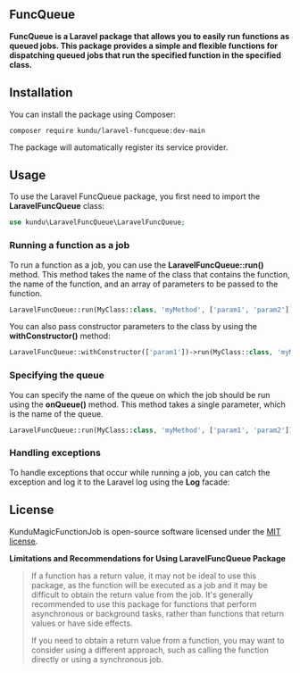 ## **FuncQueue**

**FuncQueue is a Laravel package that allows you to easily run functions as queued jobs. This package provides a simple and flexible functions for dispatching queued jobs that run the specified function in the specified class.**

## **Installation**

You can install the package using Composer:

```plaintext
composer require kundu/laravel-funcqueue:dev-main
```

The package will automatically register its service provider.

## **Usage**

To use the Laravel FuncQueue package, you first need to import the **LaravelFuncQueue** class:

```php
use kundu\LaravelFuncQueue\LaravelFuncQueue;
```

### **Running a function as a job**

To run a function as a job, you can use the **LaravelFuncQueue::run()** method. This method takes the name of the class that contains the function, the name of the function, and an array of parameters to be passed to the function.

```php
LaravelFuncQueue::run(MyClass::class, 'myMethod', ['param1', 'param2']);
```

You can also pass constructor parameters to the class by using the **withConstructor()** method:

```php
LaravelFuncQueue::withConstructor(['param1'])->run(MyClass::class, 'myMethod', ['param2']);
```

### **Specifying the queue**

You can specify the name of the queue on which the job should be run using the **onQueue()** method. This method takes a single parameter, which is the name of the queue.

```php
LaravelFuncQueue::run(MyClass::class, 'myMethod', ['param1', 'param2'])->onQueue('default');
```

### **Handling exceptions**

To handle exceptions that occur while running a job, you can catch the exception and log it to the Laravel log using the **Log** facade:

## **License**

KunduMagicFunctionJob is open-source software licensed under the [MIT license](https://opensource.org/licenses/MIT).

**Limitations and Recommendations for Using LaravelFuncQueue Package**

> If a function has a return value, it may not be ideal to use this package, as the function will be executed as a job and it may be difficult to obtain the return value from the job. It's generally recommended to use this package for functions that perform asynchronous or background tasks, rather than functions that return values or have side effects.
> 
> If you need to obtain a return value from a function, you may want to consider using a different approach, such as calling the function directly or using a synchronous job.
